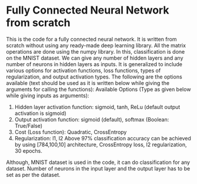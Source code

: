 # Fully Connected Neural Network from scratch
This is the code for a fully connected neural network. It is written from scratch without using any ready-made deep learning library.  All the matrix operations are done using the numpy library. In this, classification is done on the MNIST dataset. We can give any number of hidden layers and any number of neurons in hidden layers as inputs. It is generalized to include various options for activation functions, loss functions, types of regularization, and output activation types. The following are the options available (text should be used as it is written below while giving the arguments for calling the functions):
Available Options (Type as given below while giving inputs as arguments):
1.	Hidden layer activation function: sigmoid, tanh, ReLu (default output activation is sigmoid)
2.	Output activation function: sigmoid (default), softmax (Boolean: True/False)
3.	Cost (Loss function): Quadratic, CrossEntropy
4.	Regularization: l1, l2
Above 97% classification accuracy can be achieved by using [784,100,10] architecture, CrossEntropy loss, l2 regularization, 30 epochs.

Although, MNIST dataset is used in the code, it can do classification for any dataset. Number of neurons in the input layer and the output layer has to be set as per the dataset.
